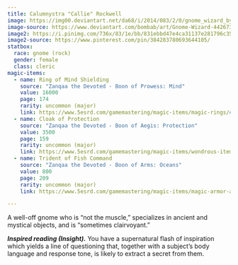 ```yaml
---
title: Calumnystra "Callie" Rockwell
image: https://img00.deviantart.net/da68/i/2014/083/2/0/gnome_wizard_by_bombab-d7bk0ua.png
image-source: https://www.deviantart.com/bombab/art/Gnome-Wizard-442673218
image2: https://i.pinimg.com/736x/83/1e/bb/831ebbd47e4ca31137e281796c352857--fantasy-artwork-fantasy-images.jpg
image2-source: https://www.pinterest.com/pin/384283780693644105/
statbox:
  race: gnome (rock)
  gender: female
  class: cleric
magic-items:
  - name: Ring of Mind Shielding
    source: "Zanqaa the Devoted - Boon of Prowess: Mind"
    value: 16000
    page: 174
    rarity: uncommon (major)
    link: https://www.5esrd.com/gamemastering/magic-items/magic-rings/#Ring_of_Mind_Shielding
  - name: Cloak of Protection
    source: "Zanqaa the Devoted - Boon of Aegis: Protection"
    value: 3500
    page: 159
    rarity: uncommon (major)
    link: https://www.5esrd.com/gamemastering/magic-items/wondrous-items#TOC-Cloak-of-Protection
  - name: Trident of Fish Command
    source: "Zanqaa the Devoted - Boon of Arms: Oceans"
    value: 800
    page: 209
    rarity: uncommon (major)
    link: https://www.5esrd.com/gamemastering/magic-items/magic-armor-and-weapons/#Trident_of_Fish_Command

---
```


A well-off gnome who is “not the muscle,” specializes in ancient and mystical objects, and is “sometimes clairvoyant.”

***Inspired reading (Insight).*** You have a supernatural flash of inspiration which yields a line of questioning that, together with a subject’s body language and response tone, is likely to extract a secret from them.
